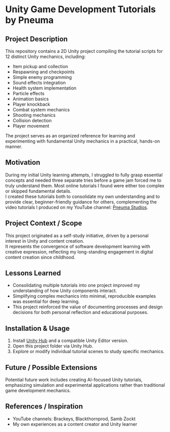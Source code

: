 # Unity Game Development Tutorials by Pneuma

## Project Description
This repository contains a 2D Unity project compiling the tutorial scripts for 12 distinct Unity mechanics, including:

- Item pickup and collection
- Respawning and checkpoints
- Simple enemy programming
- Sound effects integration
- Health system implementation
- Particle effects
- Animation basics
- Player knockback
- Combat system mechanics
- Shooting mechanics
- Collision detection
- Player movement

The project serves as an organized reference for learning and experimenting with fundamental Unity mechanics in a practical, hands-on manner.

## Motivation
During my initial Unity learning attempts, I struggled to fully grasp essential concepts and needed three separate tries before a game jam forced me to truly understand them. Most online tutorials I found were either too complex or skipped fundamental details.  
I created these tutorials both to consolidate my own understanding and to provide clear, beginner-friendly guidance for others, complementing the video tutorials I produced on my YouTube channel: [Pneuma Studios](https://www.youtube.com/@Pneuma-Studios).

## Project Context / Scope
This project originated as a self-study initiative, driven by a personal interest in Unity and content creation.  
It represents the convergence of software development learning with creative expression, reflecting my long-standing engagement in digital content creation since childhood.

## Lessons Learned
- Consolidating multiple tutorials into one project improved my understanding of how Unity components interact.
- Simplifying complex mechanics into minimal, reproducible examples was essential for deep learning.
- This project reinforced the value of documenting processes and design decisions for both personal reflection and educational purposes.

## Installation & Usage
1. Install [Unity Hub](https://unity.com/download) and a compatible Unity Editor version.
2. Open this project folder via Unity Hub.
3. Explore or modify individual tutorial scenes to study specific mechanics.

## Future / Possible Extensions
Potential future work includes creating AI-focused Unity tutorials, emphasizing simulation and experimental applications rather than traditional game development mechanics.

## References / Inspiration
- YouTube channels: Brackeys, Blackthornprod, Samb Zockt
- My own experiences as a content creator and Unity learner
